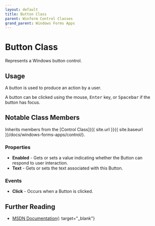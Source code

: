 ```yaml
---
layout: default
title: Button Class
parent: Winform Control Classes
grand_parent: Windows Forms Apps
---
```


# Button Class

Represents a Windows button control.

## Usage

A button is used to produce an action by a user.

A button can be clicked using the mouse, <kbd>Enter</kbd> key, or <kbd>Spacebar</kbd> if the button has focus.

## Notable Class Members

Inherits members from the [Control Class]({{ site.url }}{{ site.baseurl }}/docs/windows-forms-apps/control/).

### Properties

* **Enabled** - Gets or sets a value indicating whether the Button can respond to user interaction.
* **Text** - Gets or sets the text associated with this Button.

### Events

* **Click** - Occurs when a Button is clicked.

## Further Reading

* [MSDN Documentation](https://docs.microsoft.com/en-us/dotnet/api/system.windows.controls.button){: target="_blank"}